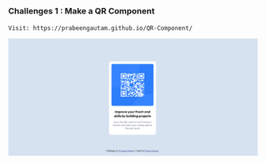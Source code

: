 ### Challenges 1 : Make a QR Component

    Visit: https://prabeengautam.github.io/QR-Component/

![qr-component](/./assets/qr.png)
